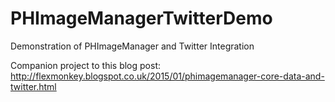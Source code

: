 PHImageManagerTwitterDemo
=========================

Demonstration of PHImageManager and Twitter Integration

Companion project to this blog post: http://flexmonkey.blogspot.co.uk/2015/01/phimagemanager-core-data-and-twitter.html
